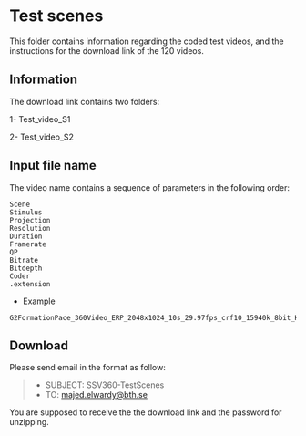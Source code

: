 # Test scenes

This folder contains information regarding the coded test videos, and the instructions for the download link of the 120 videos.

## Information

The download link contains two folders:

1- Test_video_S1


2- Test_video_S2


## Input file name
The video name contains a sequence of parameters in the following order:

	Scene 
	Stimulus
	Projection
	Resolution
	Duration
	Framerate
	QP
	Bitrate
	Bitdepth
	Coder
	.extension
	

- Example
```
G2FormationPace_360Video_ERP_2048x1024_10s_29.97fps_crf10_15940k_8bit_H265.mp4
```


## Download

Please send email in the format as follow:

> * SUBJECT: SSV360-TestScenes
> * TO: majed.elwardy@bth.se

You are supposed to receive the the download link and the password for unzipping.

